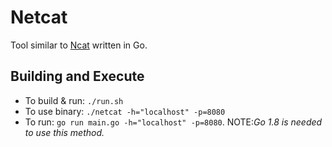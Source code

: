 # Netcat

Tool similar to [Ncat](https://nmap.org/ncat/) written in Go.

## Building and Execute

- To build & run: ``./run.sh``
- To use binary: ``./netcat -h="localhost" -p=8080``
- To run: ``go run main.go -h="localhost" -p=8080``. NOTE:_Go 1.8 is needed to use this method._
